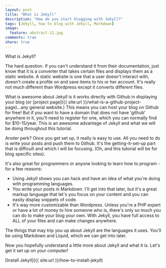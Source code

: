 ```yaml
---
layout: post
title: "What is Jekyll"
description: "How do you start blogging with Jekyll?"
tags: [Jekyll, how to blog with Jekyll, Markdown]
image:
  feature: abstract-12.jpg
comments: true
share: true
---
```


What is Jekyll?

The hard question. If you can't understand it from their documentation, just know that it is a converter that takes certain files and displays them as a static website. A static website is one that a user doesn't interact with, doesn't create a profile on and save items to his or her account. It's really not much different than Wordpress except it converts different files. 

What is awesome about Jekyll is it works directly with Github in displaying your blog (or [project page]({{ site:url }}/what-is-a-github-project-page)...any general website.) This means you can host your blog on Github for free! But if you want to have a domain that does not have 'github' anywhere in it, you'll need to register for one, which you can normally find for $10-15/year. This is an awesome advantage of Jekyll and what we will be doing throughout this tutorial.

Anoter perk? Once you get set up, it really is easy to use. All you need to do is write your posts and push them to Github. It's the getting-it-set-up part that is difficult and which I will be focusing. (Oh, and this tutorial will be for blog specific sites).

It's also great for programmers or anyone looking to learn how to program - for a few reasons:

* Using Jekyll shows you can hack and have an idea of what you're doing with programming languages.
* You write your posts in Markdown. I'll get into that later, but it's a great markup language that let's you focus on your content and you can easily display snippets of code.
* It's way more customizable than Wordpress. Unless you're a PHP expert or have a lot of money to hire someone who is, there's only so much you can do to make your blog your own. With Jekyll, you have full access to ALL of your files and can make changes anywhere.

The things that may trip you up about Jekyll are the languages it uses. You'll be using Markdown and Liquid, which we can get into later. 

Now you hopefully understand a little more about Jekyll and what it is. Let's get it set up on your computer! 

[Install Jekyll]({{ site:url }}/how-to-install-jekyll)

 
